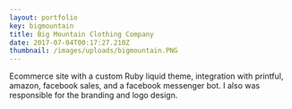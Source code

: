 ```yaml
---
layout: portfolio
key: bigmountain
title: Big Mountain Clothing Company
date: 2017-07-04T00:17:27.210Z
thumbnail: /images/uploads/bigmountain.PNG
---
```

Ecommerce site with a custom Ruby liquid theme, integration with printful, amazon, facebook sales, and a facebook messenger bot. I also was responsible for the branding and logo design.

